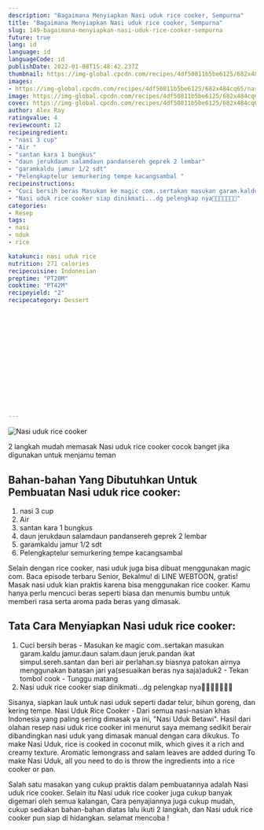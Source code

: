 ```yaml
---
description: "Bagaimana Menyiapkan Nasi uduk rice cooker, Sempurna"
title: "Bagaimana Menyiapkan Nasi uduk rice cooker, Sempurna"
slug: 149-bagaimana-menyiapkan-nasi-uduk-rice-cooker-sempurna
future: true
lang: id
language: id
languageCode: id
publishDate: 2022-01-08T15:48:42.237Z 
thumbnail: https://img-global.cpcdn.com/recipes/4df50811b5be6125/682x484cq65/nasi-uduk-rice-cooker-foto-resep-utama.webp
images:
- https://img-global.cpcdn.com/recipes/4df50811b5be6125/682x484cq65/nasi-uduk-rice-cooker-foto-resep-utama.webp
image: https://img-global.cpcdn.com/recipes/4df50811b5be6125/682x484cq65/nasi-uduk-rice-cooker-foto-resep-utama.webp
cover: https://img-global.cpcdn.com/recipes/4df50811b5be6125/682x484cq65/nasi-uduk-rice-cooker-foto-resep-utama.webp
author: Alex Ray
ratingvalue: 4
reviewcount: 12
recipeingredient:
- "nasi 3 cup"
- "Air "
- "santan kara 1 bungkus"
- "daun jerukdaun salamdaun pandansereh geprek 2 lembar"
- "garamkaldu jamur 1/2 sdt"
- "Pelengkaptelur semurkering tempe kacangsambal "
recipeinstructions:
- "Cuci bersih beras Masukan ke magic com..sertakan masukan garam.kaldu jamur.daun salam.daun jeruk.pandan ikat simpul.sereh.santan dan beri air perlahan.sy biasnya patokan airnya menggunakan batasan jari ya(sesuaikan beras nya saja)aduk2 Tekan tombol cook Tunggu matang"
- "Nasi uduk rice cooker siap dinikmati...dg pelengkap nya🤗🤗🤤🤤🤤🤤😉"
categories:
- Resep
tags:
- nasi
- uduk
- rice

katakunci: nasi uduk rice 
nutrition: 271 calories
recipecuisine: Indonesian
preptime: "PT20M"
cooktime: "PT42M"
recipeyield: "2"
recipecategory: Dessert


     
    
    
    
    
    
    
    
    
    
    
      
    
---
```



![Nasi uduk rice cooker](https://img-global.cpcdn.com/recipes/4df50811b5be6125/682x484cq65/nasi-uduk-rice-cooker-foto-resep-utama.webp)

2 langkah mudah memasak  Nasi uduk rice cooker cocok banget jika digunakan untuk menjamu teman

<!--inarticleads1-->

## Bahan-bahan Yang Dibutuhkan Untuk Pembuatan Nasi uduk rice cooker:

1. nasi 3 cup
1. Air 
1. santan kara 1 bungkus
1. daun jerukdaun salamdaun pandansereh geprek 2 lembar
1. garamkaldu jamur 1/2 sdt
1. Pelengkaptelur semurkering tempe kacangsambal 

Selain dengan rice cooker, nasi uduk juga bisa dibuat menggunakan magic com. Baca episode terbaru Senior, Bekalmu! di LINE WEBTOON, gratis! Masak nasi uduk kian praktis karena bisa menggunakan rice cooker. Kamu hanya perlu mencuci beras seperti biasa dan menumis bumbu untuk memberi rasa serta aroma pada beras yang dimasak. 

<!--inarticleads2-->

## Tata Cara Menyiapkan Nasi uduk rice cooker:

1. Cuci bersih beras - Masukan ke magic com..sertakan masukan garam.kaldu jamur.daun salam.daun jeruk.pandan ikat simpul.sereh.santan dan beri air perlahan.sy biasnya patokan airnya menggunakan batasan jari ya(sesuaikan beras nya saja)aduk2 - Tekan tombol cook - Tunggu matang
1. Nasi uduk rice cooker siap dinikmati...dg pelengkap nya🤗🤗🤤🤤🤤🤤😉


Sisanya, siapkan lauk untuk nasi uduk seperti dadar telur, bihun goreng, dan kering tempe. Nasi Uduk Rice Cooker - Dari semua nasi-nasian khas Indonesia yang paling sering dimasak ya ini, &#34;Nasi Uduk Betawi&#34;. Hasil dari olahan resep nasi uduk rice cooker ini menurut saya memang sedikit berair dibandingkan nasi uduk yang dimasak manual dengan cara dikukus. To make Nasi Uduk, rice is cooked in coconut milk, which gives it a rich and creamy texture. Aromatic lemongrass and salam leaves are added during To make Nasi Uduk, all you need to do is throw the ingredients into a rice cooker or pan. 

Salah satu masakan yang cukup praktis dalam pembuatannya adalah  Nasi uduk rice cooker. Selain itu  Nasi uduk rice cooker  juga cukup banyak digemari oleh semua kalangan, Cara penyajiannya juga cukup mudah, cukup sediakan bahan-bahan diatas lalu ikuti 2 langkah, dan  Nasi uduk rice cooker  pun siap di hidangkan. selamat mencoba !
